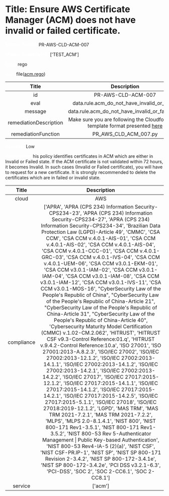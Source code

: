 



# Title: Ensure AWS Certificate Manager (ACM) does not have invalid or failed certificate.


***<font color="white">Master Test Id:</font>*** PR-AWS-CLD-ACM-007

***<font color="white">Master Snapshot Id:</font>*** ['TEST_ACM']

***<font color="white">type:</font>*** rego

***<font color="white">rule:</font>*** file([acm.rego])  
  
  
  
  

|Title|Description|
| :---: | :---: |
|id|PR-AWS-CLD-ACM-007|
|eval|data.rule.acm_do_not_have_invalid_or_failed|
|message|data.rule.acm_do_not_have_invalid_or_failed_err|
|remediationDescription|Make sure you are following the Cloudformation template format presented <a href='https://boto3.amazonaws.com/v1/documentation/api/latest/reference/services/acm.html#ACM.Client.describe_certificate' target='_blank'>here</a>|
|remediationFunction|PR_AWS_CLD_ACM_007.py|


***<font color="white">Severity:</font>*** Low

***<font color="white">Description:</font>*** his policy identifies certificates in ACM which are either in Invalid or Failed state. If the ACM certificate is not validated within 72 hours, it becomes Invalid. In such cases (Invalid or Failed certificate), you will have to request for a new certificate. It is strongly recommended to delete the certificates which are in failed or invalid state.  
  
  

|Title|Description|
| :---: | :---: |
|cloud|AWS|
|compliance|['APRA', 'APRA (CPS 234) Information Security-CPS234-23', 'APRA (CPS 234) Information Security-CPS234-27', 'APRA (CPS 234) Information Security-CPS234-34', 'Brazilian Data Protection Law (LGPD)-Article 49', 'CMMC', 'CSA CCM', 'CSA CCM v.4.0.1-AIS-01', 'CSA CCM v.4.0.1-AIS-02', 'CSA CCM v.4.0.1-AIS-04', 'CSA CCM v.4.0.1-CCC-01', 'CSA CCM v.4.0.1-GRC-03', 'CSA CCM v.4.0.1-IVS-04', 'CSA CCM v.4.0.1-UEM-06', 'CSA CCM v3.0.1-EKM-01', 'CSA CCM v3.0.1-IAM-02', 'CSA CCM v3.0.1-IAM-04', 'CSA CCM v3.0.1-IAM-08', 'CSA CCM v3.0.1-IAM-12', 'CSA CCM v3.0.1-IVS-11', 'CSA CCM v3.0.1-MOS-16', "CyberSecurity Law of the People's Republic of China", "CyberSecurity Law of the People's Republic of China-Article 21", "CyberSecurity Law of the People's Republic of China-Article 31", "CyberSecurity Law of the People's Republic of China-Article 40", 'Cybersecurity Maturity Model Certification (CMMC) v.1.02-CM.2.062', 'HITRUST', 'HITRUST CSF v9.3-Control Reference:01.q', 'HITRUST v.9.4.2-Control Reference:10.a', 'ISO 27001', 'ISO 27001:2013-A.8.2.3', 'ISO/IEC 27002', 'ISO/IEC 27002:2013-12.1.2', 'ISO/IEC 27002:2013-14.1.1', 'ISO/IEC 27002:2013-14.1.2', 'ISO/IEC 27002:2013-14.2.1', 'ISO/IEC 27002:2013-14.2.2', 'ISO/IEC 27017', 'ISO/IEC 27017:2015-12.1.2', 'ISO/IEC 27017:2015-14.1.1', 'ISO/IEC 27017:2015-14.1.2', 'ISO/IEC 27017:2015-14.2.1', 'ISO/IEC 27017:2015-14.2.5', 'ISO/IEC 27017:2015-5.1.1', 'ISO/IEC 27018', 'ISO/IEC 27018:2019-12.1.2', 'LGPD', 'MAS TRM', 'MAS TRM 2021-7.2.1', 'MAS TRM 2021-7.2.2', 'MLPS', 'MLPS 2.0-8.1.4.1', 'NIST 800', 'NIST 800-171 Rev1-3.5.1', 'NIST 800-171 Rev1-3.5.2', 'NIST 800-53 Rev 5-Authenticator Management \| Public Key-based Authentication', 'NIST 800-53 Rev4-IA-5 (2)(a)', 'NIST CSF', 'NIST CSF-PR.IP-1', 'NIST SP', 'NIST SP 800-171 Revision 2-3.4.2', 'NIST SP 800-172-3.4.1e', 'NIST SP 800-172-3.4.2e', 'PCI DSS v3.2.1-6.3', 'PCI-DSS', 'SOC 2', 'SOC 2-CC6.1', 'SOC 2-CC8.1']|
|service|['acm']|



[acm.rego]: https://github.com/prancer-io/prancer-compliance-test/tree/master/aws/cloud/acm.rego
